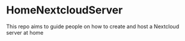 # HomeNextcloudServer
This repo aims to guide people on how to create and host a Nextcloud server at home
